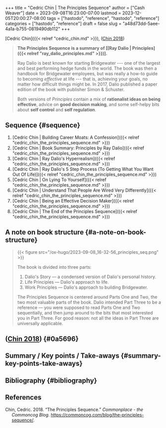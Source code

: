 +++
title = "Cedric Chin | The Principles Sequence"
author = ["Cash Weaver"]
date = 2023-09-08T16:23:00-07:00
lastmod = 2023-12-05T20:00:27-08:00
tags = ["hastodo", "reference", "hastodo", "reference"]
categories = ["hastodo", "reference"]
draft = false
slug = "a48d73dd-5aee-4a1a-b755-0819490db112"
+++

[Cedric Chin]({{< relref "cedric_chin.md" >}}), (<a href="#citeproc_bib_item_1">Chin 2018</a>)

> **The Principles Sequence is a summary of [[Ray Dalio | Principles]({{< relref "ray_dalio_principles.md" >}})].**
>
> Ray Dalio is best known for starting Bridgewater --- one of the largest and best performing hedge funds in the world. The book was then a handbook for Bridgewater employees, but was really a how-to guide to becoming _effective_ at life --- that is, achieving your goals, no matter how difficult things might be. In 2017, Dalio published a paper edition of the book with publisher Simon &amp; Schuster.
>
> Both versions of _Principles_ contain a mix of **rationalist ideas on being effective**, advice on **good decision making**, and some self-helpy bits about **self control** and **self regulation**.


## Sequence {#sequence}

1.  [Cedric Chin | Building Career Moats: A Confession]({{< relref "cedric_chin_the_principles_sequence.md" >}})
2.  [Cedric Chin | Book Summary: Principles by Ray Dalio]({{< relref "cedric_chin_the_principles_sequence.md" >}})
3.  [Cedric Chin | Ray Dalio's Hyperrealism]({{< relref "cedric_chin_the_principles_sequence.md" >}})
4.  [Cedric Chin | Ray Dalio's 5 Step Process (To Getting What You Want Out Of Life)]({{< relref "cedric_chin_the_principles_sequence.md" >}})
5.  [Cedric Chin | On Lying To Yourself]({{< relref "cedric_chin_the_principles_sequence.md" >}})
6.  [Cedric Chin | Understand That People Are Wired Very Differently]({{< relref "cedric_chin_the_principles_sequence.md" >}})
7.  [Cedric Chin | Being an Effective Decision Maker]({{< relref "cedric_chin_the_principles_sequence.md" >}})
8.  [Cedric Chin | The End of the Principles Sequence]({{< relref "cedric_chin_the_principles_sequence.md" >}})


## A note on book structure {#a-note-on-book-structure}

> {{< figure src="/ox-hugo/2023-09-08_16-32-56_principles_seq.png" >}}
>
> The book is divided into three parts:
>
> 1.  Dalio's Story — a condensed version of Dalio's personal history.
> 2.  Life Principles — Dalio's approach to life.
> 3.  Work Principles — Dalio's approach to building Bridgewater.
>
> The Principles Sequence is centered around Parts One and Two, the two most valuable parts of the book. Dalio intended Part Three to be a reference — you were supposed to read Parts One and Two sequentially, and then jump around to the bits that most interested you in Part Three. For good reason: not all the ideas in Part Three are universally applicable.


## (<a href="#citeproc_bib_item_1">Chin 2018</a>) {#0a5696}


## Summary / Key points / Take-aways {#summary-key-points-take-aways}


## Bibliography {#bibliography}

## References

<style>.csl-entry{text-indent: -1.5em; margin-left: 1.5em;}</style><div class="csl-bib-body">
  <div class="csl-entry"><a id="citeproc_bib_item_1"></a>Chin, Cedric. 2018. “The Principles Sequence.” <i>Commonplace - the Commoncog Blog</i>. <a href="https://commoncog.com/blog/the-principles-sequence/">https://commoncog.com/blog/the-principles-sequence/</a>.</div>
</div>
